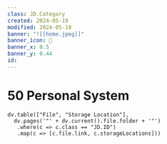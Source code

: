 ```yaml
---
class: JD.Category
created: 2024-05-19
modified: 2024-05-19
banner: "![[home.jpeg]]"
banner_icon: 📇
banner_x: 0.5
banner_y: 0.44
id: 
---
```


# 50 Personal System

```dataviewjs
dv.table(["File", "Storage Location"],
  dv.pages('"' + dv.current().file.folder + '"')
   .where(c => c.class == "JD.ID")
   .map(c => [c.file.link, c.storageLocations]))
```
